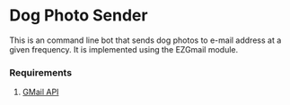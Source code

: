 # Dog Photo Sender

This is an command line bot that sends dog photos to e-mail address at a given frequency. It is implemented using the EZGmail module.

### Requirements
1. [GMail API](https://console.cloud.google.com/marketplace/product/google/gmail.googleapis.com)
